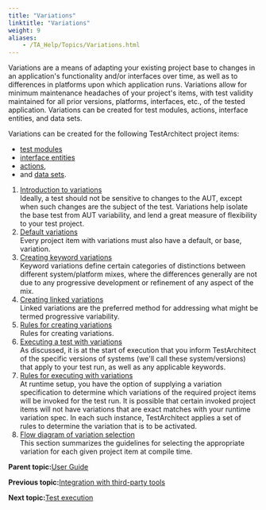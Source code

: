 ```yaml
--- 
title: "Variations"
linktitle: "Variations"
weight: 9
aliases: 
    - /TA_Help/Topics/Variations.html
---
```


Variations are a means of adapting your existing project base to changes in an application's functionality and/or interfaces over time, as well as to differences in platforms upon which application runs. Variations allow for minimum maintenance headaches of your project's items, with test validity maintained for all prior versions, platforms, interfaces, etc., of the tested application. Variations can be created for test modules, actions, interface entities, and data sets.

Variations can be created for the following TestArchitect project items:

-   [test modules](Project_items_tests.html)
-   [interface entities](Interface_entities_and_elements.html)
-   [actions](/reuse/reuse.High_level_actions.html),
-   and [data sets](Projects_and_tests_dataset.html).

1.  [Introduction to variations](/TA_Help/Topics/Variations_intro.html)  
Ideally, a test should not be sensitive to changes to the AUT, except when such changes are the subject of the test. Variations help isolate the base test from AUT variability, and lend a great measure of flexibility to your test project.
2.  [Default variations](/TA_Help/Topics/Variations_default.html)  
Every project item with variations must also have a default, or base, variation.
3.  [Creating keyword variations](/TA_Help/Topics/Variations_create_keyword.html)  
Keyword variations define certain categories of distinctions between different system/platform mixes, where the differences generally are not due to any progressive development or refinement of any aspect of the mix.
4.  [Creating linked variations](/TA_Help/Topics/Variations_create_linked.html)  
Linked variations are the preferred method for addressing what might be termed progressive variability.
5.  [Rules for creating variations](/TA_Help/Topics/Variations_rules.html)  
Rules for creating variations.
6.  [Executing a test with variations](/TA_Help/Topics/Variations_executing.html)  
As discussed, it is at the start of execution that you inform TestArchitect of the specific versions of systems \(we'll call these system/versions\) that apply to your test run, as well as any applicable keywords.
7.  [Rules for executing with variations](/TA_Help/Topics/Variations_rules_executing.html)  
At runtime setup, you have the option of supplying a variation specification to determine which variations of the required project items will be invoked for the test run. It is possible that certain invoked project items will not have variations that are exact matches with your runtime variation spec. In each such instance, TestArchitect applies a set of rules to determine the variation that is to be activated.
8.  [Flow diagram of variation selection](/TA_Help/Topics/Variations_graphical_summary.html)  
This section summarizes the guidelines for selecting the appropriate variation for each given project item at compile time.

**Parent topic:**[User Guide](/TA_Help/Topics/User_Guide_begin.html)

**Previous topic:**[Integration with third-party tools](/TA_Help/Topics/Integration_def.html)

**Next topic:**[Test execution](/TA_Help/Topics/Test_exec.html)

